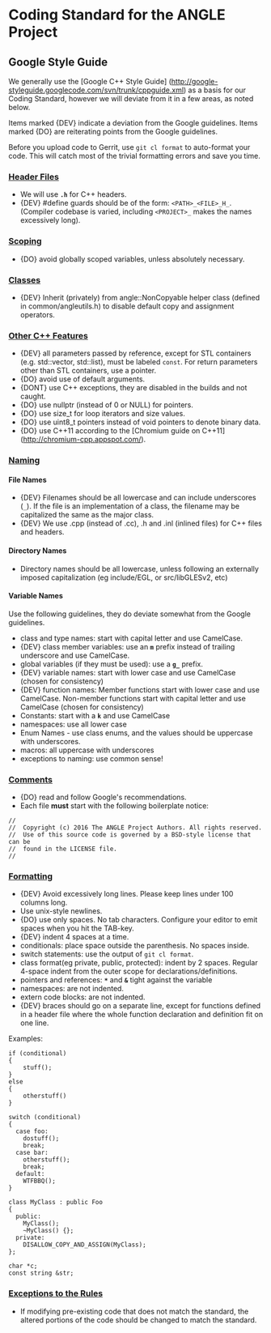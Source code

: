 # Coding Standard for the ANGLE Project

## Google Style Guide

We generally use the [Google C++ Style Guide]
(http://google-styleguide.googlecode.com/svn/trunk/cppguide.xml) as a basis for
our Coding Standard, however we will deviate from it in a few areas, as noted
below.

Items marked {DEV} indicate a deviation from the Google guidelines. Items marked
{DO} are reiterating points from the Google guidelines.

Before you upload code to Gerrit, use `git cl format` to auto-format your code.
This will catch most of the trivial formatting errors and save you time.

### [Header Files](http://google-styleguide.googlecode.com/svn/trunk/cppguide.xml#Header_Files)

*   We will use **`.h`** for C++ headers.
*   {DEV} #define guards should be of the form: `<PATH>_<FILE>_H_`. (Compiler
    codebase is varied, including `<PROJECT>_` makes the names excessively
    long).

### [Scoping](http://google-styleguide.googlecode.com/svn/trunk/cppguide.xml#Scoping)

*   {DO} avoid globally scoped variables, unless absolutely necessary.

### [Classes](http://google-styleguide.googlecode.com/svn/trunk/cppguide.xml#Classes)

*   {DEV} Inherit (privately) from angle::NonCopyable helper class (defined in
    common/angleutils.h) to disable default copy and assignment operators.

### [Other C++ Features](http://google-styleguide.googlecode.com/svn/trunk/cppguide.xml#Other_C++_Features)

*   {DEV} all parameters passed by reference, except for STL containers (e.g.
    std::vector, std::list), must be labeled `const`. For return parameters
    other than STL containers, use a pointer.
*   {DO} avoid use of default arguments.
*   {DONT} use C++ exceptions, they are disabled in the builds and not caught.
*   {DO} use nullptr (instead of 0 or NULL) for pointers.
*   {DO} use size\_t for loop iterators and size values.
*   {DO} use uint8\_t pointers instead of void pointers to denote binary data.
*   {DO} use C++11 according to the [Chromium guide on C++11]
    (http://chromium-cpp.appspot.com/).

### [Naming ](http://google-styleguide.googlecode.com/svn/trunk/cppguide.xml#Naming)

#### File Names

*   {DEV} Filenames should be all lowercase and can include underscores (`_`).
    If the file is an implementation of a class, the filename may be capitalized
    the same as the major class.
*   {DEV} We use .cpp (instead of .cc), .h and .inl (inlined files) for C++
    files and headers.

#### Directory Names
*   Directory names should be all lowercase, unless following an externally
    imposed capitalization (eg include/EGL, or src/libGLESv2, etc)

#### Variable Names

Use the following guidelines, they do deviate somewhat from the Google
guidelines.

* class and type names: start with capital letter and use CamelCase.
* {DEV} class member variables: use an **`m`** prefix instead of trailing
underscore and use CamelCase.
* global variables (if they must be used): use a **`g_`** prefix.
* {DEV} variable names: start with lower case and use CamelCase (chosen for consistency)
* {DEV} function names: Member functions start with lower case and use CamelCase. Non-member functions start with capital letter and
use CamelCase (chosen for consistency)
* Constants: start with a **`k`** and use CamelCase
* namespaces: use all lower case
* Enum Names - use class enums, and the values should be uppercase with underscores.
* macros: all uppercase with underscores
* exceptions to naming: use common sense!

### [Comments](http://google-styleguide.googlecode.com/svn/trunk/cppguide.xml#Comments)

*   {DO} read and follow Google's recommendations.
*   Each file **must** start with the following boilerplate notice:

```
//
//  Copyright (c) 2016 The ANGLE Project Authors. All rights reserved.
//  Use of this source code is governed by a BSD-style license that can be
//  found in the LICENSE file.
//
```

### [Formatting](http://google-styleguide.googlecode.com/svn/trunk/cppguide.xml#Formatting)

*   {DEV} Avoid excessively long lines. Please keep lines under 100 columns
    long.
*   Use unix-style newlines.
*   {DO} use only spaces. No tab characters. Configure your editor to emit
    spaces when you hit the TAB-key.
*   {DEV} indent 4 spaces at a time.
*   conditionals: place space outside the parenthesis. No spaces inside.
*   switch statements: use the output of `git cl format`.
*   class format(eg private, public, protected): indent by 2 spaces. Regular
    4-space indent from the outer scope for declarations/definitions.
*   pointers and references: **`*`** and **`&`** tight against the variable
*   namespaces: are not indented.
*   extern code blocks: are not indented.
*   {DEV} braces should go on a separate line, except for functions defined in a
    header file where the whole function declaration and definition fit on one
    line.

Examples:

```
if (conditional)
{
    stuff();
}
else
{
    otherstuff()
}
```

```
switch (conditional)
{
  case foo:
    dostuff();
    break;
  case bar:
    otherstuff();
    break;
  default:
    WTFBBQ();
}
```

```
class MyClass : public Foo
{
  public:
    MyClass();
    ~MyClass() {};
  private:
    DISALLOW_COPY_AND_ASSIGN(MyClass);
};
```

```
char *c;
const string &str;
```

### [Exceptions to the Rules](http://google-styleguide.googlecode.com/svn/trunk/cppguide.xml#Exceptions_to_the_Rules)

*   If modifying pre-existing code that does not match the standard, the altered
    portions of the code should be changed to match the standard.
